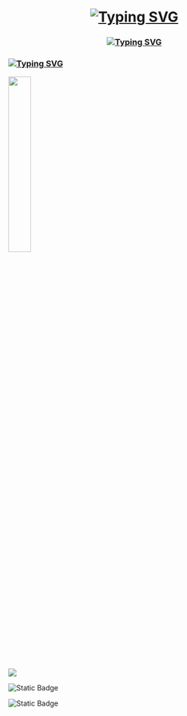 <h1 align="center"><a href="https://git.io/typing-svg"><img src="https://readme-typing-svg.herokuapp.com?font=Fira+Code&weight=700&size=28&pause=1000&center=true&repeat=false&width=435&lines=Hi+there%2C+I'm+Alex" alt="Typing SVG" /></a></h1>
<h3 align="center"><a href="https://git.io/typing-svg"><img src="https://readme-typing-svg.herokuapp.com?font=Fira+Code&pause=1000&width=435&lines=ITMO+BT+-%3E+Student+Bachelor+%E2%99%A8%EF%B8%8F+;P3112+%5Cu2764+group" alt="Typing SVG" /></a></h3>
<h3><a href="https://git.io/typing-svg"><img src="https://readme-typing-svg.herokuapp.com?font=Fira+Code&pause=1000&color=F70000&center=true&width=435&lines=I+like+python+;and+ASSembly" alt="Typing SVG" /></a></h3>

<img src="https://github-readme-stats.vercel.app/api/top-langs/?username=Alex-de-bug&layout=compact&theme=midnight-purple&show_icons=true&langs_count=10" width="30%" height="auto">

![](https://github-profile-summary-cards.vercel.app/api/cards/profile-details?username=Alex-de-bug&theme=solarized_dark)


![Static Badge](https://img.shields.io/badge/laptop-Macbook_Air_2022-brightgreen?logo=apple)

![Static Badge](https://img.shields.io/badge/MacOS_M2_8_256-grey?logo=arm)

